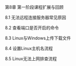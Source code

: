 第8章 第一阶段课程扩展与回顾

8.1 无法远程连接服务器常见原因

8.2 查看端口是否开启的命令

8.3 Linux与Windows上传下载文件

8.4 设置Linux主机名流程

8.5 Linux无法上网排查流程

